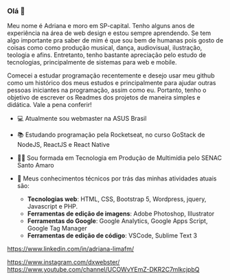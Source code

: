 ### Olá 👋

Meu nome é Adriana e moro em SP-capital. Tenho alguns anos de experiência na área de web design e estou sempre aprendendo. Se tem algo importante pra saber de mim é que sou bem de humanas pois gosto de coisas como como produção musical, dança, audiovisual, ilustração, teologia e afins. Entretanto, tenho bastante apreciação pelo estudo de tecnologias, principalmente de sistemas para web e mobile.

Comecei a estudar programação recentemente e desejo usar meu github como um histórico dos meus estudos e principalmente para ajudar outras pessoas iniciantes na programação, assim como eu. Portanto, tenho o objetivo de escrever os Readmes dos projetos de maneira simples e didática. Vale a pena conferir!

- 💻 Atualmente sou webmaster na ASUS Brasil
- 📚 Estudando programação pela Rocketseat, no curso GoStack de NodeJS, ReactJS e React Native
- 👩‍🎓 Sou formada em Tecnologia em Produção de Multimídia pelo SENAC Santo Amaro
- 💬 Meus conhecimentos técnicos por trás das minhas atividades atuais são:

    - **Tecnologias web**: HTML, CSS, Bootstrap 5, Wordpress, jquery, Javascript e PHP.
    - **Ferramentas de edição de imagens**: Adobe Photoshop, Illustrator
    - **Ferramentas do Google**: Google Analytics, Google Apps Script, Google Tag Manager
    - **Ferramentas de edição de código**: VSCode, Sublime Text 3
    
https://www.linkedin.com/in/adriana-limafm/

https://www.instagram.com/dxwebster/
https://www.youtube.com/channel/UCOWvYEmZ-DKR2C7mlkcjpbQ

